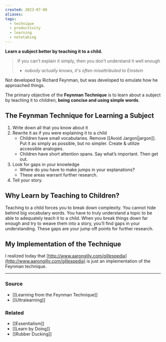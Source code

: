 ```yaml
---
created: 2023-07-08
aliases: 
tags:
  - technique
  - productivity
  - learning
  - notetaking
---
```

**Learn a subject better by teaching it to a child.**

> If you can't explain it simply, then you don't understand it well enough
> - *nobody actually knows, it's often misattributed to Einstein*

Not developed by Richard Feynman, but was developed to emulate how he approached things.

The primary objective of the **Feynman Technique** is to learn about a subject by teaching it to children, **being concise and using simple words**.

## The Feynman Technique for Learning a Subject

1. Write down all that you know about it
2. Rewrite it as if you were explaining it to a child
    - Children have small vocabularies. Remove [[Avoid Jargon|jargon]]. Put it as simply as possible, but no simpler. Create & utilize accessible analogies.
    - Children have short attention spans. Say what’s important. Then get out.
3. Look for gaps in your knowledge
    - Where do you have to make jumps in your explanations?
    - These areas warrant further research.
4. Tell your story. 

## Why Learn by Teaching to Children?

Teaching to a child forces you to break down complexity. You cannot hide behind big vocabulary words. You have to truly understand a topic to be able to adequately teach it to a child. When you break things down far enough and try to weave them into a story, you’ll find gaps in your understanding. These gaps are your jump off points for further research.

## My Implementation of the Technique

I realized today that [http://www.aarongilly.com/gillespedia](http://www.aarongilly.com/gillespedia) is just an implementation of the Feynman technique.

---

### Source
- [[Learning from the Feynman Technique]]
- [[Ultralearning]]

### Related
- [[Essentialism]]
- [[Learn by Doing]]
- [[Rubber Ducking]]
